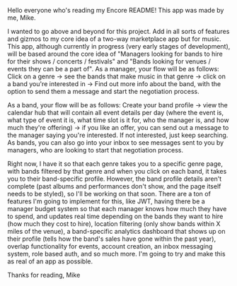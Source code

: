 Hello everyone who's reading my Encore README!
This app was made by me, Mike.

I wanted to go above and beyond for this project. Add in all sorts of features and gizmos to my core idea of a two-way marketplace app but for music. 
This app, although currently in progress (very early stages of development), will be based around the core idea of "Managers looking for bands to hire for their shows / concerts / festivals" and 
"Bands looking for venues / events they can be a part of". As a manager, your flow will be as follows: Click on a genre -> see the bands that make music in that genre -> click on a band you're interested in 
-> Find out more info about the band, with the option to send them a message and start the negotiation process.

As a band, your flow will be as follows: Create your band profile -> view the calendar hub that will contain all event details per day (where the event is, what type of event it is, what time slot is it for,
who the manager is, and how much they're offering) -> if you like an offer, you can send out a message to the manager saying you're interested. If not interested, just keep searching. As bands, you can also go into your inbox to see messages sent to you by managers, who are looking to start that negotiation process.

Right now, I have it so that each genre takes you to a specific genre page, with bands filtered by that genre and when you click on each band, it takes you to their band-specific profile. However, the band profile details aren't complete (past albums and performances don't show, and the page itself needs to be styled), so I'll be working on that soon.
There are a ton of features I'm going to implement for this, like JWT, having there be a manager budget system so that each manager knows how much they have to spend, and updates real time depending on the bands they want to hire (how much they cost to hire), location filtering (only show bands within X miles of the venue), a band-specific analytics dashboard that shows up on their profile (tells how the band's sales have gone within the past year), overlap functionality for events, account creation, an inbox messaging system, role based auth, and so much more. I'm going to try and make this as real of an app as possible. 

Thanks for reading,
Mike
